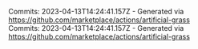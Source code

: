 Commits: 2023-04-13T14:24:41.157Z - Generated via https://github.com/marketplace/actions/artificial-grass
<br>
Commits: 2023-04-13T14:24:41.157Z - Generated via https://github.com/marketplace/actions/artificial-grass
<br>
